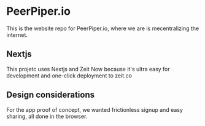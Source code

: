 # PeerPiper.io

This is the website repo for PeerPiper.io, where we are is mecentralizing the internet.

## Nextjs

This projetc uses Nextjs and Zeit Now because it's ultra easy for development 
and one-click deployment to zeit.co

## Design considerations

For the app proof of concept, we wanted frictionless signup and easy sharing, all done in the browser.


